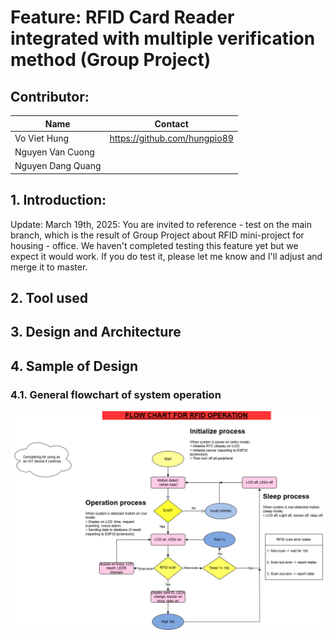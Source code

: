 # Feature: RFID Card Reader integrated with multiple verification method (Group Project)

## Contributor: 
|       Name          |              Contact          |
|---------------------|-------------------------------|
| Vo Viet Hung        | https://github.com/hungpio89  |
| Nguyen Van Cuong    |                               |
| Nguyen Dang Quang   |                               |

## 1. Introduction: 
Update: March 19th, 2025: You are invited to reference - test on the main branch, which is the result of Group Project about RFID mini-project for housing - office. We haven't completed testing this feature yet but we expect it would work. If you do test it, please let me know and I'll adjust and merge it to master.

## 2. Tool used


## 3. Design and Architecture


## 4. Sample of Design
### 4.1. General flowchart of system operation
![alt text](<rfid_project-General flow.drawio.png>)